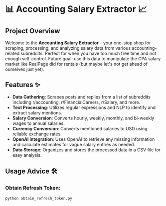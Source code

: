 # 📊 **Accounting Salary Extractor** 📈

## **Project Overview**
Welcome to the **Accounting Salary Extractor** – your one-stop shop for scraping, processing, and analyzing salary data from various accounting-related subreddits. Perfect for when you have too much free time and not enough self-control. Future goal: use this data to manipulate the CPA salary market like RealPage did for rentals (but maybe let's not get ahead of ourselves just yet).

## **Features** ✨
- **Data Gathering**: Scrapes posts and replies from a list of subreddits including r/accounting, r/FinancialCareers, r/Salary, and more.
- **Text Processing**: Utilizes regular expressions and NLP to identify and extract salary mentions.
- **Salary Conversion**: Converts hourly, weekly, monthly, and bi-weekly wages to annual salaries.
- **Currency Conversion**: Converts mentioned salaries to USD using reliable exchange rates.
- **OpenAI Integration**: Uses OpenAI to retrieve any missing information and calculate estimates for vague salary entries as needed.
- **Data Storage**: Organizes and stores the processed data in a CSV file for easy analysis.

## **Usage Advice** 🛠️
### Obtain Refresh Token:
```sh
python obtain_refresh_token.py
